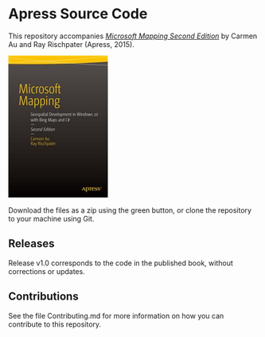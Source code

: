 # Apress Source Code

This repository accompanies [*Microsoft Mapping Second Edition*](http://www.apress.com/9781484214442) by Carmen Au and Ray Rischpater (Apress, 2015).

![Cover image](9781484214442.jpg)

Download the files as a zip using the green button, or clone the repository to your machine using Git.

## Releases

Release v1.0 corresponds to the code in the published book, without corrections or updates.

## Contributions

See the file Contributing.md for more information on how you can contribute to this repository.
